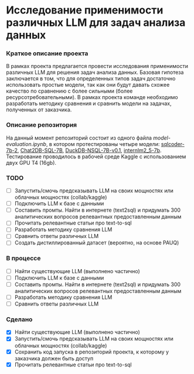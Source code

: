 # Исследование применимости различных LLM для задач анализа данных

### Краткое описание проекта
В рамках проекта предлагается провести исследования применимости различных LLM для решения задач анализа данных. Базовая гипотеза заключается в том, что для определенных типов задач достаточно использовать простые модели, так как они будут давать схожее качество по сравнению с более сильными (более ресурсотребовательными). В рамках проекта команде необходимо разработать методику сравнения и сравнить модели на задачах, полученных от заказчика.

### Описание репозитория
На данный момент репозиторий состоит из одного файла _model-evaluation.ipynb_, в котором протестированы четыре модели: [sqlcoder-7b-2](https://huggingface.co/defog/sqlcoder-7b-2), [Chat2DB-SQL-7B](https://huggingface.co/Chat2DB/Chat2DB-SQL-7B), [DuckDB-NSQL-7B-v0.1](https://huggingface.co/motherduckdb/DuckDB-NSQL-7B-v0.1), [internlm2_5-7b](https://huggingface.co/internlm/internlm2_5-7b). Тестирование проводилось в рабочей среде Kaggle с использованием двух GPU T4 (16gb).

### TODO
- [ ] Запустить/смочь предсказывать LLM на своих мощностях или облачных мощностях (collab/kaggle)
- [ ] Подключить LLM к базе с данными 
- [ ] Составить промты. Найти в интернете (text2sql) и придумать 300 аналитических вопросов релевантных предоставленным данным
- [ ] Прочитать релевантные статьи про text-to-sql
- [ ] Разработать методику сравнения LLM
- [ ] Сравнить ответы различных LLM
- [ ] Создать дистиллированный датасет (вероятно, на основе PAUQ)

### В процессе
- [ ] Найти существующие LLM (выполнено частично)
- [ ] Подключить LLM к базе с данными
- [ ] Составить промты. Найти в интернете (text2sql) и придумать 300 аналитических вопросов релевантных предоставленным данным
- [ ] Разработать методику сравнения LLM
- [ ] Сравнить ответы различных LLM

### Сделано
- [x] Найти существующие LLM (выполнено частично)
- [x] Запустить/смочь предсказывать LLM на своих мощностях или облачных мощностях (collab/kaggle)
- [x] Сохранить код запуска в репозиторий проекта, к которому у заказчика должен быть доступ
- [x] Прочитать релевантные статьи про text-to-sql
